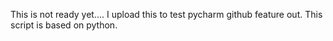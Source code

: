 This is not ready yet....
I upload this to test pycharm github feature out.
This script is based on python.
